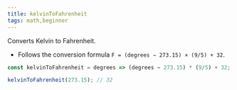 ```yaml
---
title: kelvinToFahrenheit
tags: math,beginner
---
```


Converts Kelvin to Fahrenheit.

- Follows the conversion formula `F = (degrees − 273.15) × (9/5) + 32`.

```js
const kelvinToFahrenheit = degrees => (degrees − 273.15) * (9/5) + 32;
```

```js
kelvinToFahrenheit(273.15); // 32
```
